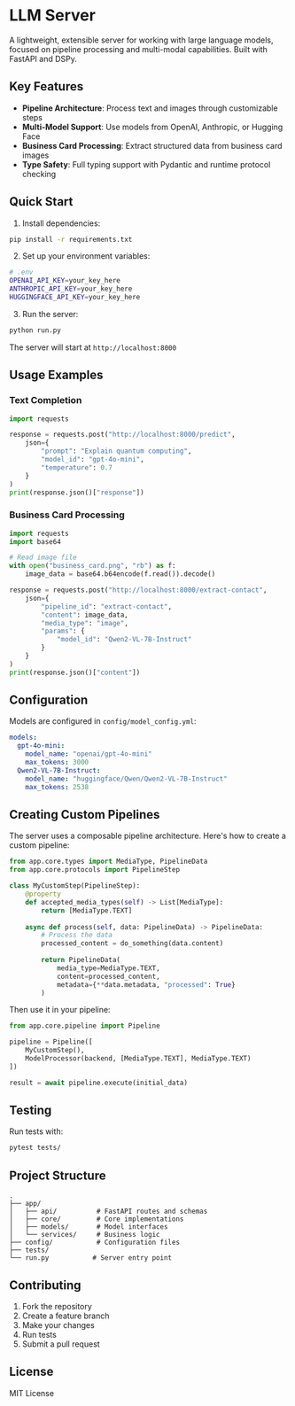 # LLM Server

A lightweight, extensible server for working with large language models, focused on pipeline processing and multi-modal capabilities. Built with FastAPI and DSPy.

## Key Features

- **Pipeline Architecture**: Process text and images through customizable steps
- **Multi-Model Support**: Use models from OpenAI, Anthropic, or Hugging Face
- **Business Card Processing**: Extract structured data from business card images
- **Type Safety**: Full typing support with Pydantic and runtime protocol checking

## Quick Start

1. Install dependencies:
```bash
pip install -r requirements.txt
```

2. Set up your environment variables:
```bash
# .env
OPENAI_API_KEY=your_key_here
ANTHROPIC_API_KEY=your_key_here
HUGGINGFACE_API_KEY=your_key_here
```

3. Run the server:
```bash
python run.py
```

The server will start at `http://localhost:8000`

## Usage Examples

### Text Completion

```python
import requests

response = requests.post("http://localhost:8000/predict", 
    json={
        "prompt": "Explain quantum computing",
        "model_id": "gpt-4o-mini",
        "temperature": 0.7
    }
)
print(response.json()["response"])
```

### Business Card Processing

```python
import requests
import base64

# Read image file
with open("business_card.png", "rb") as f:
    image_data = base64.b64encode(f.read()).decode()

response = requests.post("http://localhost:8000/extract-contact",
    json={
        "pipeline_id": "extract-contact",
        "content": image_data,
        "media_type": "image",
        "params": {
            "model_id": "Qwen2-VL-7B-Instruct"
        }
    }
)
print(response.json()["content"])
```

## Configuration

Models are configured in `config/model_config.yml`:

```yaml
models:
  gpt-4o-mini:
    model_name: "openai/gpt-4o-mini"
    max_tokens: 3000
  Qwen2-VL-7B-Instruct:
    model_name: "huggingface/Qwen/Qwen2-VL-7B-Instruct"
    max_tokens: 2538
```

## Creating Custom Pipelines

The server uses a composable pipeline architecture. Here's how to create a custom pipeline:

```python
from app.core.types import MediaType, PipelineData
from app.core.protocols import PipelineStep

class MyCustomStep(PipelineStep):
    @property
    def accepted_media_types(self) -> List[MediaType]:
        return [MediaType.TEXT]
        
    async def process(self, data: PipelineData) -> PipelineData:
        # Process the data
        processed_content = do_something(data.content)
        
        return PipelineData(
            media_type=MediaType.TEXT,
            content=processed_content,
            metadata={**data.metadata, "processed": True}
        )
```

Then use it in your pipeline:

```python
from app.core.pipeline import Pipeline

pipeline = Pipeline([
    MyCustomStep(),
    ModelProcessor(backend, [MediaType.TEXT], MediaType.TEXT)
])

result = await pipeline.execute(initial_data)
```

## Testing

Run tests with:
```bash
pytest tests/
```

## Project Structure

```
.
├── app/
│   ├── api/          # FastAPI routes and schemas
│   ├── core/         # Core implementations
│   ├── models/       # Model interfaces
│   └── services/     # Business logic
├── config/           # Configuration files
├── tests/           
└── run.py           # Server entry point
```

## Contributing

1. Fork the repository
2. Create a feature branch
3. Make your changes
4. Run tests
5. Submit a pull request

## License

MIT License